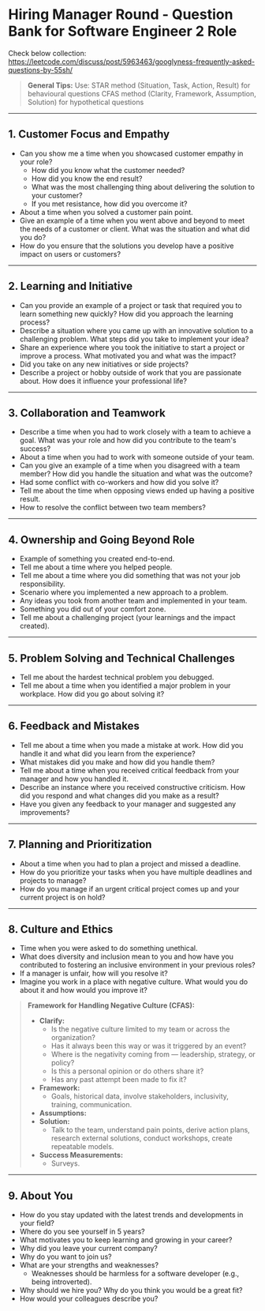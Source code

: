 # Hiring Manager Round - Question Bank for Software Engineer 2 Role

Check below collection:
https://leetcode.com/discuss/post/5963463/googlyness-frequently-asked-questions-by-55sh/

> **General Tips:** Use:
> STAR method (Situation, Task, Action, Result) for behavioural questions
> CFAS method (Clarity, Framework, Assumption, Solution) for hypothetical questions

---

## 1. Customer Focus and Empathy
- Can you show me a time when you showcased customer empathy in your role?
  - How did you know what the customer needed?
  - How did you know the end result?
  - What was the most challenging thing about delivering the solution to your customer?
  - If you met resistance, how did you overcome it?
- About a time when you solved a customer pain point.
- Give an example of a time when you went above and beyond to meet the needs of a customer or client. What was the situation and what did you do?
- How do you ensure that the solutions you develop have a positive impact on users or customers?

---

## 2. Learning and Initiative
- Can you provide an example of a project or task that required you to learn something new quickly? How did you approach the learning process?
- Describe a situation where you came up with an innovative solution to a challenging problem. What steps did you take to implement your idea?
- Share an experience where you took the initiative to start a project or improve a process. What motivated you and what was the impact?
- Did you take on any new initiatives or side projects?
- Describe a project or hobby outside of work that you are passionate about. How does it influence your professional life?

---

## 3. Collaboration and Teamwork
- Describe a time when you had to work closely with a team to achieve a goal. What was your role and how did you contribute to the team's success?
- About a time when you had to work with someone outside of your team.
- Can you give an example of a time when you disagreed with a team member? How did you handle the situation and what was the outcome?
- Had some conflict with co-workers and how did you solve it?
- Tell me about the time when opposing views ended up having a positive result.
- How to resolve the conflict between two team members?

---

## 4. Ownership and Going Beyond Role
- Example of something you created end-to-end.
- Tell me about a time where you helped people.
- Tell me about a time where you did something that was not your job responsibility.
- Scenario where you implemented a new approach to a problem.
- Any ideas you took from another team and implemented in your team.
- Something you did out of your comfort zone.
- Tell me about a challenging project (your learnings and the impact created).

---

## 5. Problem Solving and Technical Challenges
- Tell me about the hardest technical problem you debugged.
- Tell me about a time when you identified a major problem in your workplace. How did you go about solving it?

---

## 6. Feedback and Mistakes
- Tell me about a time when you made a mistake at work. How did you handle it and what did you learn from the experience?
- What mistakes did you make and how did you handle them?
- Tell me about a time when you received critical feedback from your manager and how you handled it.
- Describe an instance where you received constructive criticism. How did you respond and what changes did you make as a result?
- Have you given any feedback to your manager and suggested any improvements?

---

## 7. Planning and Prioritization
- About a time when you had to plan a project and missed a deadline.
- How do you prioritize your tasks when you have multiple deadlines and projects to manage?
- How do you manage if an urgent critical project comes up and your current project is on hold?

---

## 8. Culture and Ethics
- Time when you were asked to do something unethical.
- What does diversity and inclusion mean to you and how have you contributed to fostering an inclusive environment in your previous roles?
- If a manager is unfair, how will you resolve it?
- Imagine you work in a place with negative culture. What would you do about it and how would you improve it?

> **Framework for Handling Negative Culture (CFAS):**
> - **Clarify:**
>     - Is the negative culture limited to my team or across the organization?
>     - Has it always been this way or was it triggered by an event?
>     - Where is the negativity coming from — leadership, strategy, or policy?
>     - Is this a personal opinion or do others share it?
>     - Has any past attempt been made to fix it?
> - **Framework:**
>     - Goals, historical data, involve stakeholders, inclusivity, training, communication.
> - **Assumptions:**
> - **Solution:**
>     - Talk to the team, understand pain points, derive action plans, research external solutions, conduct workshops, create repeatable models.
> - **Success Measurements:**
>     - Surveys.

---

## 9. About You
- How do you stay updated with the latest trends and developments in your field?
- Where do you see yourself in 5 years?
- What motivates you to keep learning and growing in your career?
- Why did you leave your current company?
- Why do you want to join us?
- What are your strengths and weaknesses?
  - Weaknesses should be harmless for a software developer (e.g., being introverted).
- Why should we hire you? Why do you think you would be a great fit?
- How would your colleagues describe you?

